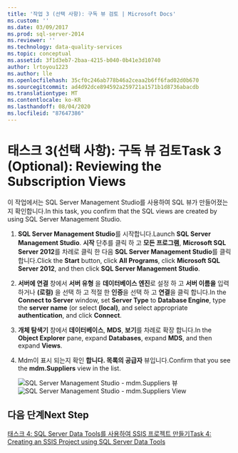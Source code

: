 ```yaml
---
title: '작업 3 (선택 사항): 구독 뷰 검토 | Microsoft Docs'
ms.custom: ''
ms.date: 03/09/2017
ms.prod: sql-server-2014
ms.reviewer: ''
ms.technology: data-quality-services
ms.topic: conceptual
ms.assetid: 3f1d3eb7-2baa-4215-b040-0b41e3d10740
author: lrtoyou1223
ms.author: lle
ms.openlocfilehash: 35cf0c246ab778b46a2ceaa2b6ff6fad02d0b670
ms.sourcegitcommit: ad4d92dce894592a259721a1571b1d8736abacdb
ms.translationtype: MT
ms.contentlocale: ko-KR
ms.lasthandoff: 08/04/2020
ms.locfileid: "87647386"
---
```

# <a name="task-3-optional-reviewing-the-subscription-views"></a><span data-ttu-id="fbaa7-102">태스크 3(선택 사항): 구독 뷰 검토</span><span class="sxs-lookup"><span data-stu-id="fbaa7-102">Task 3 (Optional): Reviewing the Subscription Views</span></span>
  <span data-ttu-id="fbaa7-103">이 작업에서는 SQL Server Management Studio를 사용하여 SQL 뷰가 만들어졌는지 확인합니다.</span><span class="sxs-lookup"><span data-stu-id="fbaa7-103">In this task, you confirm that the SQL views are created by using SQL Server Management Studio.</span></span>

1.  <span data-ttu-id="fbaa7-104">**SQL Server Management Studio**를 시작합니다.</span><span class="sxs-lookup"><span data-stu-id="fbaa7-104">Launch **SQL Server Management Studio**.</span></span> <span data-ttu-id="fbaa7-105">**시작** 단추를 클릭 하 고 **모든 프로그램**, **Microsoft SQL Server 2012**를 차례로 클릭 한 다음 **SQL Server Management Studio**를 클릭 합니다.</span><span class="sxs-lookup"><span data-stu-id="fbaa7-105">Click the **Start** button, click **All Programs**, click **Microsoft SQL Server 2012**, and then click **SQL Server Management Studio**.</span></span>

2.  <span data-ttu-id="fbaa7-106">**서버에 연결** 창에서 **서버 유형** 을 **데이터베이스 엔진**로 설정 하 고 **서버 이름을** 입력 하거나 **(로컬)** 을 선택 하 고 적절 한 **인증**을 선택 하 고 **연결**을 클릭 합니다.</span><span class="sxs-lookup"><span data-stu-id="fbaa7-106">In the **Connect to Server** window, set **Server Type** to **Database Engine**, type the **server name** (or select **(local)**, and select appropriate **authentication**, and click **Connect**.</span></span>

3.  <span data-ttu-id="fbaa7-107">**개체 탐색기** 창에서 **데이터베이스**, **MDS**, **보기**를 차례로 확장 합니다.</span><span class="sxs-lookup"><span data-stu-id="fbaa7-107">In the **Object Explorer** pane, expand **Databases**, expand **MDS**, and then expand **Views**.</span></span>

4.  <span data-ttu-id="fbaa7-108">Mdm이 표시 되는지 확인 **합니다. 목록의 공급자** 뷰입니다.</span><span class="sxs-lookup"><span data-stu-id="fbaa7-108">Confirm that you see the **mdm.Suppliers** view in the list.</span></span>

     <span data-ttu-id="fbaa7-109">![SQL Server Management Studio - mdm.Suppliers 뷰](../../2014/tutorials/media/et-reviewingthesubscriptionviews.jpg "SQL Server Management Studio - mdm.Suppliers 뷰")</span><span class="sxs-lookup"><span data-stu-id="fbaa7-109">![SQL Server Management Studio - mdm.Suppliers View](../../2014/tutorials/media/et-reviewingthesubscriptionviews.jpg "SQL Server Management Studio - mdm.Suppliers View")</span></span>

## <a name="next-step"></a><span data-ttu-id="fbaa7-110">다음 단계</span><span class="sxs-lookup"><span data-stu-id="fbaa7-110">Next Step</span></span>
 [<span data-ttu-id="fbaa7-111">태스크 4: SQL Server Data Tools를 사용하여 SSIS 프로젝트 만들기</span><span class="sxs-lookup"><span data-stu-id="fbaa7-111">Task 4: Creating an SSIS Project using SQL Server Data Tools</span></span>](../../2014/tutorials/task-4-creating-an-ssis-project-using-sql-server-data-tools.md)